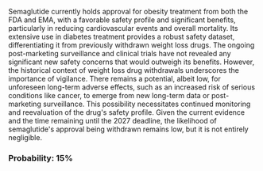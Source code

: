 Semaglutide currently holds approval for obesity treatment from both the FDA and EMA, with a favorable safety profile and significant benefits, particularly in reducing cardiovascular events and overall mortality. Its extensive use in diabetes treatment provides a robust safety dataset, differentiating it from previously withdrawn weight loss drugs. The ongoing post-marketing surveillance and clinical trials have not revealed any significant new safety concerns that would outweigh its benefits. However, the historical context of weight loss drug withdrawals underscores the importance of vigilance. There remains a potential, albeit low, for unforeseen long-term adverse effects, such as an increased risk of serious conditions like cancer, to emerge from new long-term data or post-marketing surveillance. This possibility necessitates continued monitoring and reevaluation of the drug's safety profile. Given the current evidence and the time remaining until the 2027 deadline, the likelihood of semaglutide's approval being withdrawn remains low, but it is not entirely negligible.

### Probability: 15%